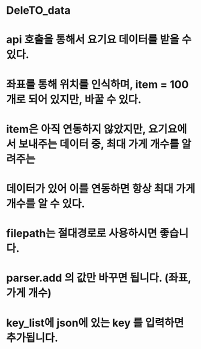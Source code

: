 # DeleTO_data
# api 호출을 통해서 요기요 데이터를 받을 수 있다.
# 좌표를 통해 위치를 인식하며, item = 100개로 되어 있지만, 바꿀 수 있다. 
# item은 아직 연동하지 않았지만, 요기요에서 보내주는 데이터 중, 최대 가게 개수를 알려주는 
# 데이터가 있어 이를 연동하면 항상 최대 가게 개수를 알 수 있다.

# filepath는 절대경로로 사용하시면 좋습니다.
# parser.add 의 값만 바꾸면 됩니다. (좌표, 가게 개수)
# key_list에 json에 있는 key 를 입력하면 추가됩니다.